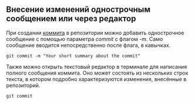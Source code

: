 ## Внесение изменений однострочным сообщением или через редактор

При создании [коммита](./definitions.md) в репозитории можно добавить однострочное сообщение с помощью параметра *commit* с флагом -m. Само сообщение вводится непосредственно после флага, в кавычках.

``` bash=
git commit -m "Your short summary about the commit"
```

Также можно открыть текстовый редактор в терминале для написания полного сообщения коммита. Оно может состоять из нескольких строк текста, в котором подробно характеризуются изменения, внесённые в репозиторий.

``` bash=
git commit
```